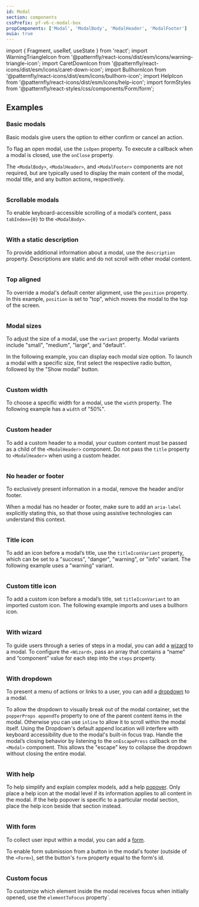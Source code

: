 ```yaml
---
id: Modal
section: components
cssPrefix: pf-v6-c-modal-box
propComponents: ['Modal', 'ModalBody', 'ModalHeader', 'ModalFooter']
ouia: true
---
```


import { Fragment, useRef, useState } from 'react';
import WarningTriangleIcon from '@patternfly/react-icons/dist/esm/icons/warning-triangle-icon';
import CaretDownIcon from '@patternfly/react-icons/dist/esm/icons/caret-down-icon';
import BullhornIcon from '@patternfly/react-icons/dist/esm/icons/bullhorn-icon';
import HelpIcon from '@patternfly/react-icons/dist/esm/icons/help-icon';
import formStyles from '@patternfly/react-styles/css/components/Form/form';

## Examples

### Basic modals

Basic modals give users the option to either confirm or cancel an action.

To flag an open modal, use the `isOpen` property. To execute a callback when a modal is closed, use the `onClose` property.

The `<ModalBody>`, `<ModalHeader>`, and `<ModalFooter>` components are not required, but are typically used to display the main content of the modal, modal title, and any button actions, respectively.

```ts file="./ModalBasic.tsx"

```

### Scrollable modals

To enable keyboard-accessible scrolling of a modal’s content, pass `tabIndex={0}` to the `<ModalBody>`.

```ts file="ModalWithOverflowingContent.tsx"

```

### With a static description

To provide additional information about a modal, use the `description` property. Descriptions are static and do not scroll with other modal content.

```ts file="./ModalWithDescription.tsx"

```

### Top aligned

To override a modal's default center alignment, use the `position` property. In this example, `position` is set to "top", which moves the modal to the top of the screen.

```ts file="./ModalTopAligned.tsx"

```

### Modal sizes

To adjust the size of a modal, use the `variant` property. Modal variants include "small", "medium", "large", and "default".

In the following example, you can display each modal size option. To launch a modal with a specific size, first select the respective radio button, followed by the "Show modal" button.

```ts file="./ModalSize.tsx"

```

### Custom width

To choose a specific width for a modal, use the `width` property. The following example has a `width` of "50%".

```ts file="./ModalCustomWidth.tsx"

```

### Custom header

To add a custom header to a modal, your custom content must be passed as a child of the `<ModalHeader>` component. Do not pass the `title` property to `<ModalHeader>` when using a custom header.

```ts file="./ModalCustomHeader.tsx"

```

### No header or footer

To exclusively present information in a modal, remove the header and/or footer.

When a modal has no header or footer, make sure to add an `aria-label` explicitly stating this, so that those using assistive technologies can understand this context.

```ts file="./ModalNoHeaderFooter.tsx"

```

### Title icon

To add an icon before a modal’s title, use the `titleIconVariant` property, which can be set to a "success", "danger", "warning", or "info" variant. The following example uses a "warning" variant.

```ts file="./ModalTitleIcon.tsx"

```

### Custom title icon

To add a custom icon before a modal’s title, set `titleIconVariant` to an imported custom icon. The following example imports and uses a bullhorn icon.

```ts file="./ModalCustomTitleIcon.tsx"

```

### With wizard

To guide users through a series of steps in a modal, you can add a [wizard](/components/wizard) to a modal. To configure the `<Wizard>`, pass an array that contains a “name” and “component” value for each step into the `steps` property.

```ts file="./ModalWithWizard.tsx"

```

### With dropdown

To present a menu of actions or links to a user, you can add a [dropdown](/components/menus/dropdown) to a modal.

To allow the dropdown to visually break out of the modal container, set the `popperProps appendTo` property to one of the parent content items in the modal. Otherwise you can use `inline` to allow it to scroll within the modal itself. Using the Dropdown's default append location will interfere with keyboard accessibility due to the modal's built-in focus trap. Handle the modal’s closing behavior by listening to the `onEscapePress` callback on the `<Modal>` component. This allows the "escape" key to collapse the dropdown without closing the entire modal.

```ts file="./ModalWithDropdown.tsx"

```

### With help

To help simplify and explain complex models, add a help [popover](/components/popover). Only place a help icon at the modal level if its information applies to all content in the modal. If the help popover is specific to a particular modal section, place the help icon beside that section instead.

```ts file="./ModalWithHelp.tsx"

```

### With form

To collect user input within a modal, you can add a [form](/components/forms/form).

To enable form submission from a button in the modal's footer (outside of the `<Form>`), set the button's `form` property equal to the form's id.

```ts file="ModalWithForm.tsx"

```

### Custom focus

To customize which element inside the modal receives focus when initially opened, use the `elementToFocus` property`.

```ts file="./ModalCustomFocus.tsx"

```
